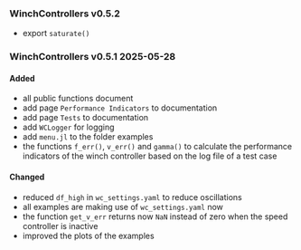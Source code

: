 ### WinchControllers v0.5.2
- export `saturate()`

### WinchControllers v0.5.1 2025-05-28
#### Added
- all public functions document
- add page `Performance Indicators` to documentation
- add page `Tests` to documentation
- add `WCLogger` for logging
- add `menu.jl` to the folder examples
- the functions `f_err()`, `v_err()` and `gamma()` to calculate the performance indicators of the winch controller based on the log file of a test case 

#### Changed
- reduced `df_high` in `wc_settings.yaml` to reduce oscillations
- all examples are making use of `wc_settings.yaml` now
- the function `get_v_err` returns now `NaN` instead of zero when the speed controller is inactive
- improved the plots of the examples
